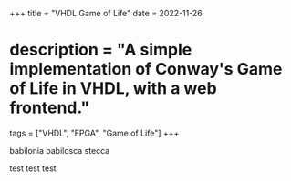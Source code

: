 +++
title = "VHDL Game of Life"
date = 2022-11-26
# description = "A simple implementation of Conway's Game of Life in VHDL, with a web frontend."
tags = ["VHDL", "FPGA", "Game of Life"]
+++

babilonia babilosca stecca

test
test
test
